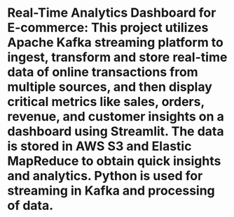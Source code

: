 #  Real-Time Analytics Dashboard for E-commerce: This project utilizes Apache Kafka streaming platform to ingest, transform and store real-time data of online transactions from multiple sources, and then display critical metrics like sales, orders, revenue, and customer insights on a dashboard using Streamlit. The data is stored in AWS S3 and Elastic MapReduce to obtain quick insights and analytics. Python is used for streaming in Kafka and processing of data.